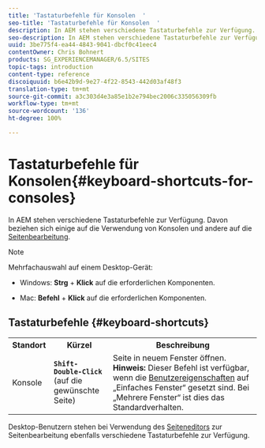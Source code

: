```yaml
---
title: 'Tastaturbefehle für Konsolen  '
seo-title: 'Tastaturbefehle für Konsolen  '
description: In AEM stehen verschiedene Tastaturbefehle zur Verfügung. Davon beziehen sich einige auf die Verwendung von Konsolen und andere auf die Seitenbearbeitung.
seo-description: In AEM stehen verschiedene Tastaturbefehle zur Verfügung. Davon beziehen sich einige auf die Verwendung von Konsolen und andere auf die Seitenbearbeitung.
uuid: 3be775f4-ea44-4843-9041-dbcf0c41eec4
contentOwner: Chris Bohnert
products: SG_EXPERIENCEMANAGER/6.5/SITES
topic-tags: introduction
content-type: reference
discoiquuid: b6e42b9d-9e27-4f22-8543-442d03af48f3
translation-type: tm+mt
source-git-commit: a3c303d4e3a85e1b2e794bec2006c335056309fb
workflow-type: tm+mt
source-wordcount: '136'
ht-degree: 100%

---
```



# Tastaturbefehle für Konsolen{#keyboard-shortcuts-for-consoles}

In AEM stehen verschiedene Tastaturbefehle zur Verfügung. Davon beziehen sich einige auf die Verwendung von Konsolen und andere auf die [Seitenbearbeitung](/help/sites-classic-ui-authoring/classic-page-author-keyboard-shortcuts.md).

>[!NOTE]
>
>Mehrfachauswahl auf einem Desktop-Gerät:
>
>* Windows: **Strg** + **Klick** auf die erforderlichen Komponenten.
   >
   >
* Mac: **Befehl** + **Klick** auf die erforderlichen Komponenten.

>



## Tastaturbefehle {#keyboard-shortcuts}

<table>
 <tbody>
  <tr>
   <th>Standort</th>
   <th>Kürzel</th>
   <th>Beschreibung</th>
  </tr>
  <tr>
   <td>Konsole</td>
   <td><strong><code>Shift-Double-Click</code></strong><br /> (auf die gewünschte Seite)</td>
   <td>Seite in neuem Fenster öffnen.<br />
<strong>Hinweis:</strong> Dieser Befehl ist verfügbar, wenn die <a href="/help/sites-classic-ui-authoring/author-env-user-props.md">Benutzereigenschaften</a> auf „Einfaches Fenster“ gesetzt sind. Bei „Mehrere Fenster“ ist dies das Standardverhalten.</td>
  </tr>
 </tbody>
</table>

Desktop-Benutzern stehen bei Verwendung des [Seiteneditors](/help/sites-classic-ui-authoring/classic-page-author-keyboard-shortcuts.md) zur Seitenbearbeitung ebenfalls verschiedene Tastaturbefehle zur Verfügung.
